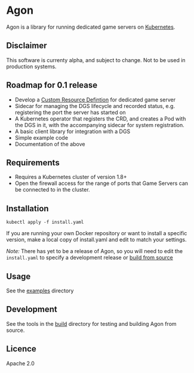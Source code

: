 # Agon

Agon is a library for running dedicated game servers on [Kubernetes](https://kubernetes.io).

## Disclaimer
This software is currenty alpha, and subject to change. Not to be used in production systems.

## Roadmap for 0.1 release
- Develop a [Custom Resource Defintion](https://kubernetes.io/docs/concepts/api-extension/custom-resources/#customresourcedefinitions) for dedicated game server
- Sidecar for managing the DGS lifecycle and recorded status, e.g. registering the port the server has started on
- A Kubernetes operator that registers the CRD, and creates a Pod with the DGS in it, with the accompanying sidecar for system registration.
- A basic client library for integration with a DGS
- Simple example code
- Documentation of the above

## Requirements
- Requires a Kubernetes cluster of version 1.8+
- Open the firewall access for the range of ports that Game Servers can be connected to in the cluster.

## Installation
`kubectl apply -f install.yaml`

If you are running your own Docker repository or want to install a specific version, make a local copy of install.yaml
and edit to match your settings.

_Note:_ There has yet to be a release of Agon, so you will need to edit the `install.yaml` to specify a 
development release or [build from source](build/README.md) 

## Usage
See the [examples](./examples) directory
 
## Development
See the tools in the [build](build/README.md) directory for testing and building Agon from source.

## Licence

Apache 2.0